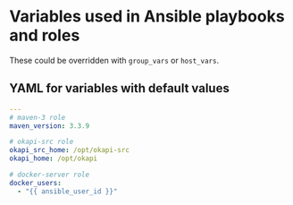 # Variables used in Ansible playbooks and roles

These could be overridden with `group_vars` or `host_vars`.

## YAML for variables with default values
```yaml
---
# maven-3 role
maven_version: 3.3.9

# okapi-src role
okapi_src_home: /opt/okapi-src
okapi_home: /opt/okapi

# docker-server role
docker_users:
  - "{{ ansible_user_id }}"
```
